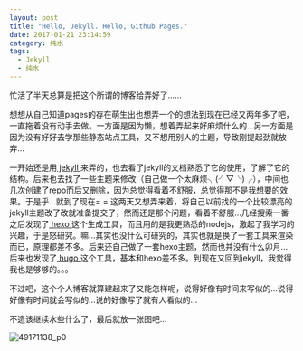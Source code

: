 ```yaml
---
layout: post
title: "Hello, Jekyll. Hello, Github Pages."
date: 2017-01-21 23:14:59
category: 纯水
tags:
  - Jekyll
  - 纯水
---
```


忙活了半天总算是把这个所谓的博客给弄好了......

想想从自己知道pages的存在萌生出也想弄一个的想法到现在已经又两年多了吧，一直拖着没有动手去做。一方面是因为懒，想着弄起来好麻烦什么的...另一方面是因为没有好好去学那些静态站点工具，又不想用别人的主题，导致刚提起劲就放弃...

一开始还是用[ jekyll ](https://jekyllrb.com/)来弄的，也去看了jekyll的文档熟悉了它的使用，了解了它的结构。后来也去找了一些主题来修改（自己做一个太麻烦╮(╯▽╰)╭），中间也几次创建了repo而后又删除，因为总觉得看着不舒服，总觉得那不是我想要的效果。于是乎...就到了现在= = 这两天又想弄来着，将自己以前找的一个比较漂亮的jekyll主题改了改就准备提交了，然而还是那个问题，看着不舒服...几经搜索一番之后发现了[ hexo ](https://hexo.io) 这个生成工具，而且用的是我更熟悉的nodejs，激起了我学习的兴趣，于是怒研究。嘛...其实也没什么可研究的，其实也就是换了一套工具来渲染而已，原理都差不多。后来还自己做了一套hexo主题，然而也并没有什么卯月... 后来也发现了[ hugo ](http://www.gohugo.org/)这个工具，基本和hexo差不多。到现在又回到jekyll，我觉得我也是够够的。。。


不过吧，这个个人博客就算建起来了又能怎样呢，说得好像有时间来写似的...说得好像有时间就会写似的...说的好像写了就有人看似的...

不造该继续水些什么了，最后就放一张图吧...

![49171138_p0](https://s2.loli.net/2023/03/12/4JVjGMm5PIUqD8e.jpg)
